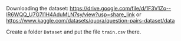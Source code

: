 Downloading the dataset:
https://drive.google.com/file/d/1F3V1Zo--lR6WQQ_U7G7l1H4AduMLN7sy/view?usp=share_link
or
https://www.kaggle.com/datasets/quora/question-pairs-dataset/data

Create a folder `Dataset` and put the file `train.csv` there.
